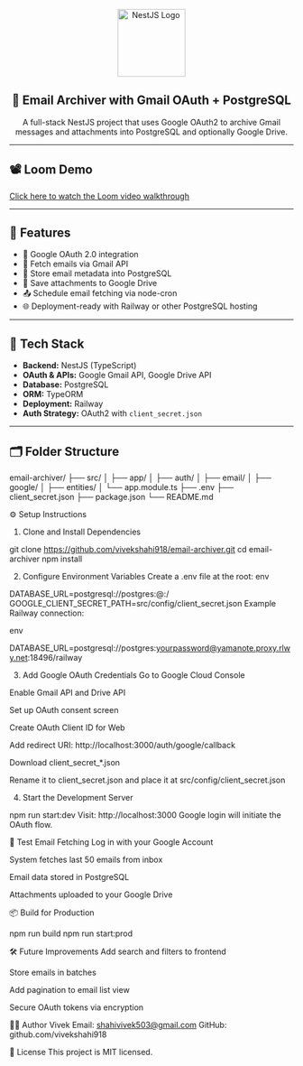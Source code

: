 <p align="center">
  <a href="https://nestjs.com/" target="blank">
    <img src="https://nestjs.com/img/logo-small.svg" width="120" alt="NestJS Logo" />
  </a>
</p>

<h2 align="center">📧 Email Archiver with Gmail OAuth + PostgreSQL</h2>

<p align="center">
  A full-stack NestJS project that uses Google OAuth2 to archive Gmail messages and attachments into PostgreSQL and optionally Google Drive.
</p>

---

## 📽️ Loom Demo

[Click here to watch the Loom video walkthrough](https://www.loom.com/share/2d2c153ece7c45fba3b399785d749071?sid=42f052cd-cfd6-4cb7-b3ce-4b2d53fe8989)

---

## 📌 Features

- 🔐 Google OAuth 2.0 integration
- 📩 Fetch emails via Gmail API
- 💾 Store email metadata into PostgreSQL
- 📎 Save attachments to Google Drive
- 📤 Schedule email fetching via node-cron
- 🌐 Deployment-ready with Railway or other PostgreSQL hosting

---

## 🚀 Tech Stack

- **Backend:** NestJS (TypeScript)
- **OAuth & APIs:** Google Gmail API, Google Drive API
- **Database:** PostgreSQL
- **ORM:** TypeORM
- **Deployment:** Railway
- **Auth Strategy:** OAuth2 with `client_secret.json`

---

## 🗂️ Folder Structure

email-archiver/
├── src/
│   ├── app/
│   ├── auth/
│   ├── email/
│   ├── google/
│   ├── entities/
│   └── app.module.ts
├── .env
├── client_secret.json
├── package.json
└── README.md

⚙️ Setup Instructions
1. Clone and Install Dependencies

  git clone https://github.com/vivekshahi918/email-archiver.git
  cd email-archiver
  npm install

2. Configure Environment Variables
  Create a .env file at the root:
  env
  
  DATABASE_URL=postgresql://postgres:<your-password>@<host>:<port>/<database>
  GOOGLE_CLIENT_SECRET_PATH=src/config/client_secret.json
  Example Railway connection:
  
  env
  
  DATABASE_URL=postgresql://postgres:yourpassword@yamanote.proxy.rlwy.net:18496/railway

3. Add Google OAuth Credentials
  Go to Google Cloud Console
  
  Enable Gmail API and Drive API
  
  Set up OAuth consent screen
  
  Create OAuth Client ID for Web
  
  Add redirect URI: http://localhost:3000/auth/google/callback
  
  Download client_secret_*.json
  
  Rename it to client_secret.json and place it at src/config/client_secret.json

4. Start the Development Server

  npm run start:dev
  Visit: http://localhost:3000
  Google login will initiate the OAuth flow.

🧪 Test Email Fetching
  Log in with your Google Account
  
  System fetches last 50 emails from inbox
  
  Email data stored in PostgreSQL
  
  Attachments uploaded to your Google Drive


📦 Build for Production

npm run build
npm run start:prod

🛠️ Future Improvements
Add search and filters to frontend

Store emails in batches

Add pagination to email list view

Secure OAuth tokens via encryption

👨‍💻 Author
Vivek
Email: shahivivek503@gmail.com
GitHub: github.com/vivekshahi918

📝 License
This project is MIT licensed.

